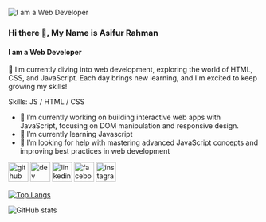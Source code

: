 ![I am a Web Developer](https://media.licdn.com/dms/image/v2/D5616AQFzq11Avgi7UA/profile-displaybackgroundimage-shrink_350_1400/profile-displaybackgroundimage-shrink_350_1400/0/1727250175543?e=1732752000&v=beta&t=OuxxValgm2HKTh5hs7TsFWDMmw_giROS7-JiNYDmZCY)

### Hi there 👋, My Name is Asifur Rahman
#### I am a Web Developer


🌱 I’m currently diving into web development, exploring the world of HTML, CSS, and JavaScript. Each day brings new learning, and I'm excited to keep growing my skills!

Skills: JS / HTML / CSS

- 🔭 I’m currently working on building interactive web apps with JavaScript, focusing on DOM manipulation and responsive design. 
- 🌱 I’m currently learning Javascript 
- 🤔 I’m looking for help with mastering advanced JavaScript concepts and improving best practices in web development 


[<img src='https://cdn.jsdelivr.net/npm/simple-icons@3.0.1/icons/github.svg' alt='github' height='40'>](https://github.com/AsifurRahman10)  [<img src='https://cdn.jsdelivr.net/npm/simple-icons@3.0.1/icons/dev-dot-to.svg' alt='dev' height='40'>](https://dev.to/https://dev.to/asifur_rahman_10)  [<img src='https://cdn.jsdelivr.net/npm/simple-icons@3.0.1/icons/linkedin.svg' alt='linkedin' height='40'>](https://www.linkedin.com/in/https://www.linkedin.com/in/asifur-rahman-99868522b//)  [<img src='https://cdn.jsdelivr.net/npm/simple-icons@3.0.1/icons/facebook.svg' alt='facebook' height='40'>](https://www.facebook.com/https://www.facebook.com/asif.shomik/)  [<img src='https://cdn.jsdelivr.net/npm/simple-icons@3.0.1/icons/instagram.svg' alt='instagram' height='40'>](https://www.instagram.com/https://www.instagram.com/asifshomik//)  

[![Top Langs](https://github-readme-stats.vercel.app/api/top-langs/?username=AsifurRahman10)](https://github.com/anuraghazra/github-readme-stats)

![GitHub stats](https://github-readme-stats.vercel.app/api?username=AsifurRahman10&show_icons=true)  

